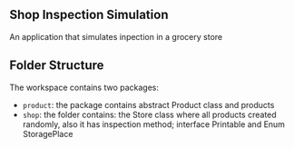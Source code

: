## Shop Inspection Simulation

An application that simulates inpection in a grocery store

## Folder Structure

The workspace contains two packages:

- `product`: the package contains abstract Product class and products
- `shop`: the folder contains: the Store class where all products created randomly, also it has inspection method; interface Printable and Enum StoragePlace 

